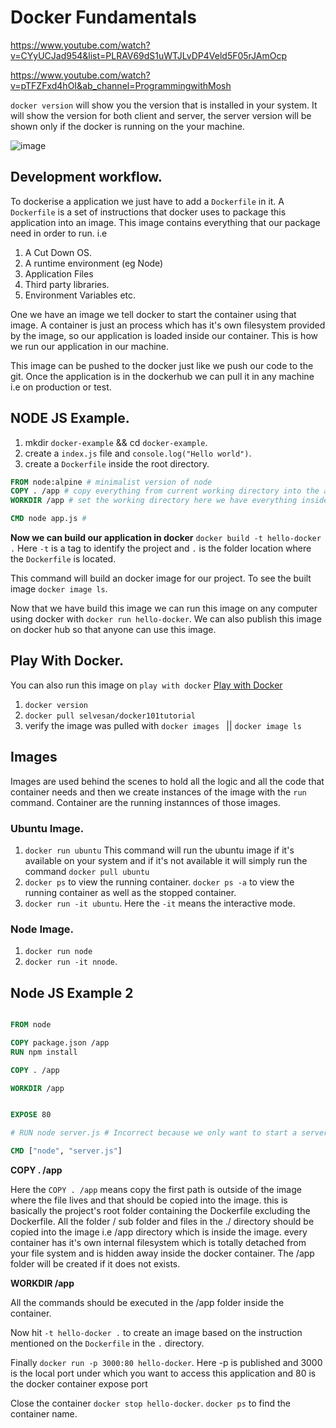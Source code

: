 # Docker Fundamentals

https://www.youtube.com/watch?v=CYyUCJad954&list=PLRAV69dS1uWTJLvDP4Veld5F05rJAmOcp

https://www.youtube.com/watch?v=pTFZFxd4hOI&ab_channel=ProgrammingwithMosh

`docker version` will show you the version that is installed in your system. It will show the version for both client and server, the server version will be shown only if the docker is running on the your machine.


![image](https://user-images.githubusercontent.com/21096850/114256102-8c8cfb00-99d7-11eb-8c6f-ee550e6871b5.png)


## Development workflow.
To dockerise a application we just have to add a `Dockerfile` in it. A `Dockerfile` is a set of instructions that docker uses to package this application into an image. This image contains everything that our package need in order to run. i.e
1) A Cut Down OS.
2) A runtime environment (eg Node)
3) Application Files
4) Third party libraries.
5) Environment Variables etc.

One we have an image we tell docker to start the container using that image. A container is just an process which has it's own filesystem provided by the image, so our application is loaded inside our container. This is how we run our application in our machine.

This image can be pushed to the docker just like we push our code to the git. Once the application is in the dockerhub we can pull it in any machine i.e on production or test.

## NODE JS Example.

1) mkdir `docker-example` && cd `docker-example`.
2) create a `index.js` file and `console.log("Hello world")`.
3) create a `Dockerfile` inside the root directory.

```Dockerfile
FROM node:alpine # minimalist version of node
COPY . /app # copy everything from current working directory into the app folder
WORKDIR /app # set the working directory here we have everything inside the app directory when you set the working direcotry every command is expected to be executed inside the WORKDIR.

CMD node app.js # 
```

**Now we can build our application in docker**
`docker build -t hello-docker .`
Here `-t` is a tag to identify the project and `.` is the folder location where the `Dockerfile` is located.

This command will build an docker image for our project. To see the built image `docker image ls`.

Now that we have build this image we can run this image on any computer using docker with `docker run hello-docker`. We can also publish this image on docker hub so that anyone can use this image.


## Play With Docker.

You can also run this image on `play with docker` [Play with Docker](https://labs.play-with-docker.com)
1) `docker version`
2) `docker pull selvesan/docker101tutorial`
3) verify the image was pulled with `docker images ` || `docker image ls`


## Images
Images are used behind the scenes to hold all the logic and all the code that container needs and then we create instances of the image with the `run` command. Container are the running instannces of those images.

### Ubuntu Image.
1) `docker run ubuntu` This command will run the ubuntu image if it's available on your system and if it's not available it will simply run the command `docker pull ubuntu`
2) `docker ps` to view the running container. `docker ps -a` to view the running container as well as the stopped container.
3) `docker run -it ubuntu`. Here the `-it` means the interactive mode.


### Node Image.
1) `docker run node`
3) `docker run -it nnode`.


## Node JS Example 2

```Dockerfile

FROM node

COPY package.json /app 
RUN npm install 

COPY . /app 

WORKDIR /app


EXPOSE 80

# RUN node server.js # Incorrect because we only want to start a server if we start a container based on the image. Also if we start multile containers based on the same image we also start multiple node service there 

CMD ["node", "server.js"]

```

**COPY . /app** 

Here the `COPY . /app` means copy the first path is outside of the image where the file lives and that should be copied into the image. this is basically the project's root folder containing the Dockerfile excluding the Dockerfile. All the folder / sub folder and files in the ./ directory should be copied into the image i.e /app directory which is inside the image. every container has it's own internal filesystem which is totally detached from your file system and is hidden away inside the docker container. The /app folder will be created if it does not exists.

**WORKDIR /app**

All the commands should be executed in the /app folder inside the container.

Now hit `-t hello-docker .` to create an image based on the instruction mentioned on the `Dockerfile` in the `.` directory.

Finally `docker run -p 3000:80 hello-docker`. Here -p is published and 3000 is the local port under which you want to access this application and 80 is the docker container expose port

Close the container `docker stop hello-docker`. `docker ps` to find the container name.


